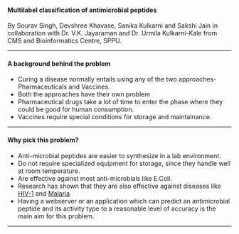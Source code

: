 #### Multilabel classification of antimicrobial peptides

By Sourav Singh, Devshree Khavase, Sanika Kulkarni and Sakshi Jain
in collaboration with Dr. V.K. Jayaraman and Dr. Urmila Kulkarni-Kale 
from CMS and Bioinformatics Centre, SPPU.

---

#### A background behind the problem

- Curing a disease normally entails using any of the two approaches- Pharmaceuticals and Vaccines.
- Both the approaches have their own problem
- Pharmaceutical drugs take a lot of time to enter the phase where they could be good for human consumption.
- Vaccines require special conditions for storage and maintainance.

---

#### Why pick this problem?

- Anti-microbial peptides are easier to synthesize in a lab environment.
- Do not require specialized equipment for storage, since they handle well at room temperature.
- Are effective against most anti-microbials like E.Coli.
- Research has shown that they are also effective against diseases like [HIV-1](http://journals.plos.org/plosone/article?id=10.1371/journal.pone.0045208) and [Malaria](https://www.sciencedirect.com/science/article/pii/S0014579399009643)
- Having a webserver or an application which can predict an antimicrobial peptide and its activity type to a
reasonable level of accuracy is the main aim for this problem.

---

#### 
